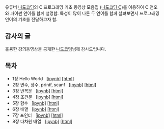 유튜버 [나도코딩](https://www.youtube.com/channel/UC7iAOLiALt2rtMVAWWl4pnw)의 
C 프로그래밍 기초 동영상 모음집 
[(나도코딩 C)](https://www.youtube.com/watch?v=dEykoFZkf5Y&list=PLMsa_0kAjjrdiwQykI8eb3H4IRxLTqCnP&ab_channel=%EB%82%98%EB%8F%84%EC%BD%94%EB%94%A9)를 
이용하여 C 언오와 파이썬 언어를 함께 설명함.
특성이 많이 다른 두 언어를 함께 살펴보면서 프로그래밍언어의 기초를 전달하고자 함.

## 감사의 글

훌륭한 강의동영상을 공개한 
[나도코딩](https://www.youtube.com/channel/UC7iAOLiALt2rtMVAWWl4pnw)님께 
감사드립니다.

## 목차

* 1장 Hello World &nbsp; 
    [[ipynb]](./notebooks/01-HelloWorld.ipynb)
    [[html]](./notebooks/01-HelloWorld.html)
* 2장 변수, 상수, printf, scanf &nbsp;
    [[ipynb]](./notebooks/02-Variables-Constants-printf-scanf.ipynb)
    [[html]](./notebooks/02-Variables-Constants-printf-scanf.html)
* 3장 반복문 &nbsp;
    [[ipynb]](./notebooks/03-Iterations.ipynb)
    [[html]](./notebooks/03-Iterations.html)
* 4장 조건문 &nbsp;
    [[ipynb]](./notebooks/04-Conditionals.ipynb)
    [[html]](./notebooks/04-Conditionals.html)
* 5장 함수 &nbsp;
    [[ipynb]](./notebooks/05-Functions.ipynb)
    [[html]](./notebooks/05-Functions.html)
* 6장 배열 &nbsp;
    [[ipynb]](./notebooks/06-Arrays.ipynb)
    [[html]](./notebooks/06-Arrays.html)
* 7장 포인터 &nbsp;
    [[ipynb]](./notebooks/07-Pointers.ipynb)
    [[html]](./notebooks/07-Pointers.html)
* 8장 다차원 배열 &nbsp;
    [[ipynb]](./notebooks/08-Multidimensional-arrays.ipynb)
    [[html]](./notebooks/08-Multidimensional-arrays.html)

